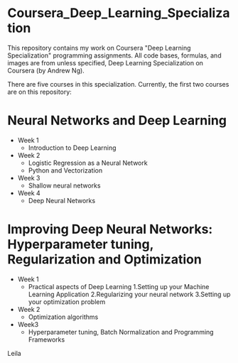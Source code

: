 # Coursera_Deep_Learning_Specialization

This repository contains my work on Coursera "Deep Learning Specialization" programming assignments. All code bases, formulas, and images are from unless specified, Deep Learning Specialization on Coursera (by Andrew Ng).

There are five courses in this specialization. Currently, the first two  courses are on this repository:

# Neural Networks and Deep Learning
- Week 1
  * Introduction to Deep Learning
- Week 2
  * Logistic Regression as a Neural Network
  * Python and Vectorization
- Week 3
  * Shallow neural networks
- Week 4
  * Deep Neural Networks
# Improving Deep Neural Networks: Hyperparameter tuning, Regularization and Optimization
* Week 1
  * Practical aspects of Deep Learning
    1.Setting up your Machine Learning Application
    2.Regularizing your neural network
    3.Setting up your optimization problem
* Week 2
  * Optimization algorithms
* Week3
  * Hyperparameter tuning, Batch Normalization and Programming Frameworks

Leila

